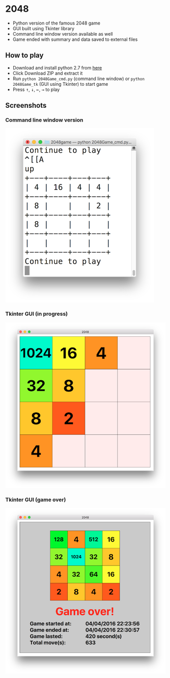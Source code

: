 # 2048
- Python version of the famous 2048 game
- GUI built using Tkinter library
- Command line window version available as well
- Game ended with summary and data saved to external files

## How to play
- Download and install python 2.7 from [here](https://www.python.org/download/releases/2.7/)
- Click Download ZIP and extract it
- Run `python 2048Game_cmd.py` (command line window) or `python 2048Game_tk` (GUI using Tkinter) to start game
- Press <kbd>&uarr;</kbd>, <kbd>&darr;</kbd>, <kbd>&larr;</kbd>, <kbd>&rarr;</kbd> to play

## Screenshots
### Command line window version

![cmd](2048Game_cmd.png)

### Tkinter GUI (in progress)

![inProgress](2048Game_in_progress.png)

### Tkinter GUI (game over)

![gameOver](2048Game_summary.png)
